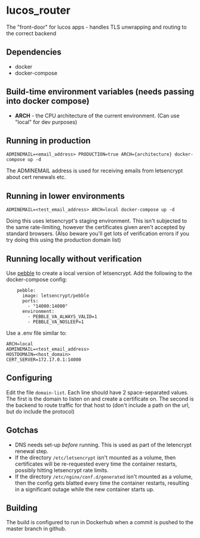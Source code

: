 # lucos_router
The "front-door" for lucos apps - handles TLS unwrapping and routing to the correct backend

## Dependencies
* docker
* docker-compose


## Build-time environment variables (needs passing into docker compose)
* __ARCH__ - the CPU architecture of the current environment.  (Can use "local" for dev purposes)

## Running in production
`ADMINEMAIL=<email_address> PRODUCTION=true ARCH={architecture} docker-compose up -d`

The ADMINEMAIL address is used for receiving emails from letsencrypt about cert renewals etc.

## Running in lower environments
`ADMINEMAIL=<test_email_address> ARCH=local docker-compose up -d`

Doing this uses letsencrypt's staging environment.  This isn't subjected to the same rate-limiting, however the certificates given aren't accepted by standard browsers.  (Also beware you'll get lots of verification errors if you try doing this using the production domain list)

## Running locally without verification
Use [pebble](https://github.com/letsencrypt/pebble) to create a local version of letsencrypt.  Add the following to the docker-compose config:
```
    pebble:
      image: letsencrypt/pebble
      ports:
        - "14000:14000"
      environment:
        - PEBBLE_VA_ALWAYS_VALID=1
        - PEBBLE_VA_NOSLEEP=1
```
Use a .env file similar to:
```
ARCH=local
ADMINEMAIL=<test_email_address>
HOSTDOMAIN=<host_domain>
CERT_SERVER=172.17.0.1:14000
```

## Configuring

Edit the file `domain-list`.  Each line should have 2 space-separated values.  The first is the domain to listen on and create a certificate on.  The second is the backend to route traffic for that host to (don't include a path on the url, but do include the protocol)

## Gotchas

* DNS needs set-up _before_ running.  This is used as part of the letencrypt renewal step.
* If the directory `/etc/letsencrypt` isn't mounted as a volume, then certificates will be re-requested every time the container restarts, possibly hitting letsencrypt rate limits.
* If the directory `/etc/nginx/conf.d/generated` isn't mounted as a volume, then the config gets blatted every time the container restarts, resulting in a significant outage while the new container starts up.

## Building
The build is configured to run in Dockerhub when a commit is pushed to the master branch in github.